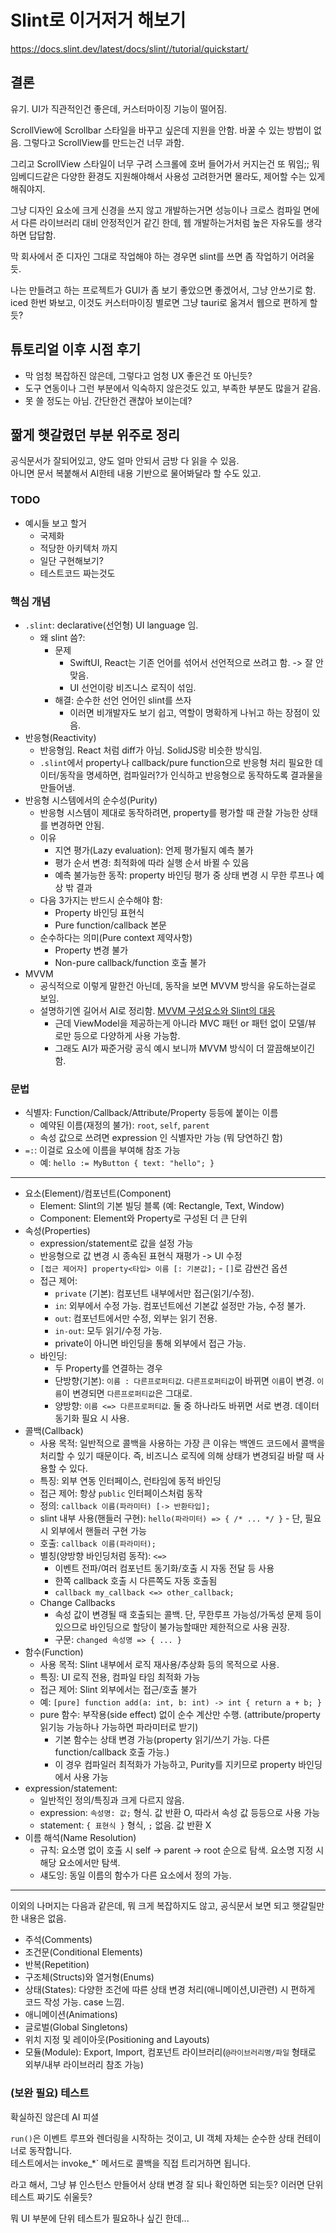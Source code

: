 # Slint로 이거저거 해보기

https://docs.slint.dev/latest/docs/slint//tutorial/quickstart/

## 결론

유기. UI가 직관적인건 좋은데, 커스터마이징 기능이 떨어짐.

ScrollView에 Scrollbar 스타일을 바꾸고 싶은데 지원을 안함. 바꿀 수 있는 방법이 없음. 그렇다고 ScrollView를 만드는건 너무 과함.

그리고 ScrollView 스타일이 너무 구려 스크롤에 호버 들어가서 커지는건 또 뭐임;; 뭐 임베디드같은 다양한 환경도 지원해야해서 사용성 고려한거면 몰라도, 제어할 수는 있게 해줘야지. 

그냥 디자인 요소에 크게 신경을 쓰지 않고 개발하는거면 성능이나 크로스 컴파일 면에서 다른 라이브러리 대비 안정적인거 같긴 한데, 웹 개발하는거처럼 높은 자유도를 생각하면 답답함.

막 회사에서 준 디자인 그대로 작업해야 하는 경우면 slint를 쓰면 좀 작업하기 어려울 듯.

나는 만들려고 하는 프로젝트가 GUI가 좀 보기 좋았으면 좋겠어서, 그냥 안쓰기로 함. iced 한번 봐보고, 이것도 커스터마이징 별로면 그냥 tauri로 옮겨서 웹으로 편하게 할 듯?

## 튜토리얼 이후 시점 후기

- 막 엄청 복잡하진 않은데, 그렇다고 엄청 UX 좋은건 또 아닌듯?
- 도구 연동이나 그런 부분에서 익숙하지 않은것도 있고, 부족한 부분도 많을거 같음.
- 못 쓸 정도는 아님. 간단한건 괜찮아 보이는데?

## 짦게 햇갈렸던 부분 위주로 정리

공식문서가 잘되어있고, 양도 얼마 안되서 금방 다 읽을 수 있음.  
아니면 문서 복붙해서 AI한테 내용 기반으로 물어봐달라 할 수도 있고.

### TODO
- 예시들 보고 할거
  - 국제화
  - 적당한 아키텍처 까지
  - 일단 구현해보기?
  - 테스트코드 짜는것도

### 핵심 개념

- `.slint`: declarative(선언형) UI language 임. 
  - 왜 slint 씀?: 
    - 문제
      - SwiftUI, React는 기존 언어를 섞어서 선언적으로 쓰려고 함. -> 잘 안맞음.
      - UI 선언이랑 비즈니스 로직이 섞임.
    - 해결: 순수한 선언 언어인 slint를 쓰자
      - 이러면 비개발자도 보기 쉽고, 역할이 명확하게 나뉘고 하는 장점이 있음.
- 반응형(Reactivity)
  - 반응형임. React 처럼 diff가 아님. SolidJS랑 비슷한 방식임.
  - `.slint`에서 property나 callback/pure function으로 반응형 처리 필요한 데이터/동작을 명세하면, 컴파일러?가 인식하고 반응형으로 동작하도록 결과물을 만들어냄.
- 반응형 시스템에서의 순수성(Purity)
  - 반응형 시스템이 제대로 동작하려면, property를 평가할 때 관찰 가능한 상태를 변경하면 안됨.
  - 이유
    - 지연 평가(Lazy evaluation): 언제 평가될지 예측 불가
    - 평가 순서 변경: 최적화에 따라 실행 순서 바뀔 수 있음
    - 예측 불가능한 동작: property 바인딩 평가 중 상태 변경 시 무한 루프나 예상 밖 결과
  - 다음 3가지는 반드시 순수해야 함:
    - Property 바인딩 표현식 
    - Pure function/callback 본문
  - 순수하다는 의미(Pure context 제약사항)
    - Property 변경 불가
    - Non-pure callback/function 호출 불가
- MVVM
  - 공식적으로 이렇게 말한건 아닌데, 동작을 보면 MVVM 방식을 유도하는걸로 보임.
  - 설명하기엔 길어서 AI로 정리함. [MVVM 구성요소와 Slint의 대응](https://gist.github.com/YangSiJun528/d3be6bc65c21614cd7feae13bd8744a6)
    - 근데 ViewModel을 제공하는게 아니라 MVC 패턴 or 패턴 없이 모델/뷰 로만 등으로 다양하게 사용 가능함.
    - 그래도 AI가 짜준거랑 공식 예시 보니까 MVVM 방식이 더 깔끔해보이긴 함.

### 문법

- 식별자: Function/Callback/Attribute/Property 등등에 붙이는 이름
  - 예약된 이름(재정의 불가): `root`, `self`, `parent`
  - 속성 값으로 쓰려면 expression 인 식별자만 가능 (뭐 당연하긴 함)
- `=:`: 이걸로 요소에 이름을 부여해 참조 가능
  - 예: `hello := MyButton { text: "hello"; }`

---

- 요소(Element)/컴포넌트(Component)
  - Element: Slint의 기본 빌딩 블록 (예: Rectangle, Text, Window)
  - Component: Element와 Property로 구성된 더 큰 단위
- 속성(Properties)
  - expression/statement로 값을 설정 가능
  - 반응형으로 값 변경 시 종속된 표현식 재평가 -> UI 수정
  - `[접근 제어자] property<타입> 이름 [: 기본값];` - `[]`로 감싼건 옵션
  - 접근 제어:
    - `private` (기본): 컴포넌트 내부에서만 접근(읽기/수정).
    - `in`: 외부에서 수정 가능. 컴포넌트에선 기본값 설정만 가능, 수정 불가.
    - `out`: 컴포넌트에서만 수정, 외부는 읽기 전용.
    - `in-out`: 모두 읽기/수정 가능.
    - private이 아니면 바인딩을 통해 외부에서 접근 가능.
  - 바인딩: 
    - 두 Property를 연결하는 경우 
    - 단방향(기본): `이름 : 다른프로퍼티값`. `다른프로퍼티값`이 바뀌면 `이름`이 변경. `이름`이 변경되면 `다른프로퍼티값`은 그대로.
    - 양방향: `이름 <=> 다른프로퍼티값`. 둘 중 하나라도 바뀌면 서로 변경. 데이터 동기화 필요 시 사용.
- 콜백(Callback)
  - 사용 목적: 일반적으로 콜백을 사용하는 가장 큰 이유는 백엔드 코드에서 콜백을 처리할 수 있기 때문이다. 즉, 비즈니스 로직에 의해 상태가 변경되길 바랄 때 사용할 수 있다.
  - 특징: 외부 연동 인터페이스, 런타임에 동적 바인딩
  - 접근 제어: 항상 `public` 인터페이스처럼 동작
  - 정의: `callback 이름(파라미터) [-> 반환타입];`
  - slint 내부 사용(핸들러 구현): `hello(파라미터) => { /* ... */ }` - 단, 필요 시 외부에서 핸들러 구현 가능
  - 호출: `callback 이름(파라미터);`
  - 별칭(양방향 바인딩처럼 동작): `<=>`
    - 이벤트 전파/여러 컴포넌트 동기화/호출 시 자동 전달 등 사용
    - 한쪽 callback 호출 시 다른쪽도 자동 호출됨
    - `callback my_callback <=> other_callback;`
  - Change Callbacks
    - 속성 값이 변경될 때 호출되는 콜백. 단, 무한루프 가능성/가독성 문제 등이 있으므로 바인딩으로 할당이 불가능할때만 제한적으로 사용 권장.
    - 구문: `changed 속성명 => { ... }`
- 함수(Function)
  - 사용 목적: Slint 내부에서 로직 재사용/추상화 등의 목적으로 사용.
  - 특징: UI 로직 전용, 컴파일 타임 최적화 가능
  - 접근 제어: Slint 외부에서는 접근/호출 불가
  - 예: `[pure] function add(a: int, b: int) -> int { return a + b; }`
  - pure 함수: 부작용(side effect) 없이 순수 계산만 수행. (attribute/property 읽기능 가능하나 가능하면 파라미터로 받기)
    - 기본 함수는 상태 변경 가능(property 읽기/쓰기 가능. 다른 function/callback 호출 가능.)
    - 이 경우 컴파일러 최적화가 가능하고, Purity를 지키므로 property 바인딩에서 사용 가능
- expression/statement: 
  - 일반적인 정의/특징과 크게 다르지 않음.
  - expression: `속성명: 값;` 형식. 값 반환 O, 따라서 속성 값 등등으로 사용 가능
  - statement: `{ 표현식 }` 형식, `;` 없음. 값 반환 X
- 이름 해석(Name Resolution)
  - 규칙: 요소명 없이 호출 시 self → parent → root 순으로 탐색. 요소명 지정 시 해당 요소에서만 탐색. 
  - 섀도잉: 동일 이름의 함수가 다른 요소에서 정의 가능.

---

이외의 나머지는 다음과 같은데, 뭐 크게 복잡하지도 않고, 공식문서 보면 되고 햇갈릴만한 내용은 없음.
- 주석(Comments)
- 조건문(Conditional Elements)
- 반복(Repetition)
- 구조체(Structs)와 열거형(Enums)
- 상태(States): 다양한 조건에 따른 상태 변경 처리(애니메이션,UI관련) 시 편하게 코드 작성 가능. case 느낌.
- 애니메이션(Animations)
- 글로벌(Global Singletons)
- 위치 지정 및 레이아웃(Positioning and Layouts)
- 모듈(Module): Export, Import, 컴포넌트 라이브러리(`@라이브러리명/파일` 형태로 외부/내부 라이브러리 참조 가능)

### (보완 필요) 테스트

확실하진 않은데 AI 피셜

`run()`은 이벤트 루프와 렌더링을 시작하는 것이고, UI 객체 자체는 순수한 상태 컨테이너로 동작합니다.   
테스트에서는  invoke_*` 메서드로 콜백을 직접 트리거하면 됩니다.

라고 해서, 그냥 뷰 인스턴스 만들어서 상태 변경 잘 되나 확인하면 되는듯? 이러면 단위 테스트 짜기도 쉬울듯?

뭐 UI 부분에 단위 테스트가 필요하나 싶긴 한데...
